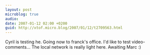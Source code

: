 ```yaml
---
layout: post
microblog: true
audio: 
date: 2007-01-12 02:00 +0200
guid: http://xtof.micro.blog/2007/01/12/t2709563.html
---
```

Cyril is testing he. Going now to franck's office. I'd like to test video-comments... The local network is really light here. Awaiting Marc :)
